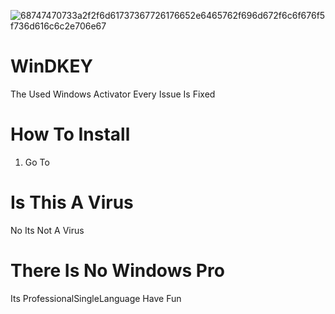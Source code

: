 ![68747470733a2f2f6d61737367726176652e6465762f696d672f6c6f676f5f736d616c6c2e706e67](https://github.com/user-attachments/assets/525b5d9f-fcca-4307-b406-dcd9c84d462d)

# WinDKEY
The Used Windows Activator
Every Issue Is Fixed
# How To Install
1. Go To
# Is This A Virus
No Its Not A Virus
# There Is No Windows Pro
Its ProfessionalSingleLanguage
Have Fun
